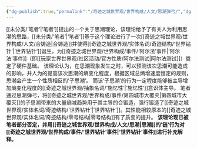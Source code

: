 ```yaml
---
{"dg-publish":true,"permalink":"/奇迹之城世界观/世界构成/人文/思潮弹弓/","dgPassFrontmatter":true}
---
```


[[未分类/‘笔者’\|‘笔者’]]提出的一个关于思潮理论，该理论给予了有关人为利用思潮的思路，[[未分类/‘笔者’\|‘笔者’]]基于这个理论进行了一次[[奇迹之城世界观/世界构成/人文/合铸造\|合铸造]]并使得[[奇迹之城世界观/实体名词/奇迹结构/’世界钻针‘\|’世界钻针‘]]诞生，为[[奇迹之城世界观/世界构成/事件/‘阿尔法’事件\|‘阿尔法’事件]]（即[[玩家世界世界观/社区活动/官方性质/阿尔法测试\|阿尔法测试]]）奠定了硬件基础。
该理论认为，在思潮现象发生之时，可以预测该次思潮可能造成的影响，并人为的提高该次思潮的熵变化程度，根据区域总熵增速度恒定的规则，思潮会产生一个性质相反的’子思潮‘。
而该‘子思潮’的行为一定程度能够被主导增加熵变化程度的[[奇迹之城世界观/抽象名词/’施忆性‘\|’施忆性‘]]意识体主导。
笔者通过思潮弹弓，将[[奇迹之城世界观/世界构成/事件/第四城市大覆灭\|第四城市大覆灭]]的子思潮带来的大量熵减趋势用于其主导的合锻造，强行锻造了[[奇迹之城世界观/实体名词/奇迹结构/’世界钻针‘\|’世界钻针‘]]。其性能相较原本的[[奇迹之城世界观/实体名词/奇迹结构/零号结构\|零号结构]]有了质变的提升。
**该理论现已被笔者部分否定，并用[[奇迹之城世界观/世界构成/人文/思潮\|思潮]]的’链‘行为对[[奇迹之城世界观/世界构成/事件/‘世界钻针’事件\|‘世界钻针’事件]]进行补充解释。**